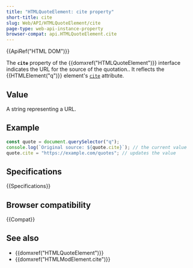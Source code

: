 ```yaml
---
title: "HTMLQuoteElement: cite property"
short-title: cite
slug: Web/API/HTMLQuoteElement/cite
page-type: web-api-instance-property
browser-compat: api.HTMLQuoteElement.cite
---
```


{{ApiRef("HTML DOM")}}

The **`cite`** property of the {{domxref("HTMLQuoteElement")}} interface indicates the URL for the source of the quotation.. It reflects the {{HTMLElement("q")}} element's [`cite`](/en-US/docs/Web/HTML/Element/q#cite) attribute.

## Value

A string representing a URL.

## Example

```js
const quote = document.querySelector("q");
console.log(`Original source: ${quote.cite}`); // the current value
quote.cite = "https://example.com/quotes"; // updates the value
```

## Specifications

{{Specifications}}

## Browser compatibility

{{Compat}}

## See also

- {{domxref("HTMLQuoteElement")}}
- {{domxref("HTMLModElement.cite")}}
